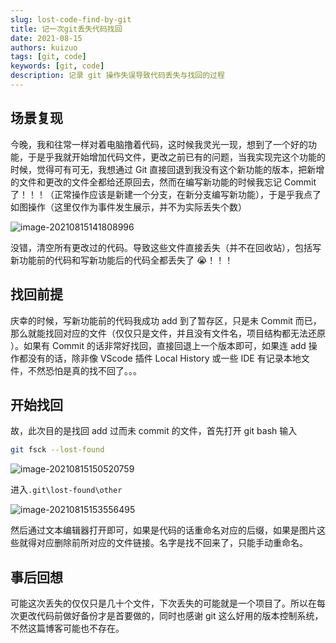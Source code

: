 ```yaml
---
slug: lost-code-find-by-git
title: 记一次git丢失代码找回
date: 2021-08-15
authors: kuizuo
tags: [git, code]
keywords: [git, code]
description: 记录 git 操作失误导致代码丢失与找回的过程
---
```


<!-- truncate -->

## 场景复现

今晚，我和往常一样对着电脑撸着代码，这时候我灵光一现，想到了一个好的功能，于是乎我就开始增加代码文件，更改之前已有的问题，当我实现完这个功能的时候，觉得可有可无，我想通过 Git 直接回退到我没有这个新功能的版本，把新增的文件和更改的文件全都给还原回去，然而在编写新功能的时候我忘记 Commit 了！！！（正常操作应该是新建一个分支，在新分支编写新功能），于是乎我点了如图操作（这里仅作为事件发生展示，并不为实际丢失个数）

![image-20210815141808996](https://img.kuizuo.me/20210815141808996.png)

没错，清空所有更改过的代码。导致这些文件直接丢失（并不在回收站），包括写新功能前的代码和写新功能后的代码全都丢失了 😭！！！

## 找回前提

庆幸的时候，写新功能前的代码我成功 add 到了暂存区，只是未 Commit 而已，那么就能找回对应的文件（仅仅只是文件，并且没有文件名，项目结构都无法还原 ）。如果有 Commit 的话非常好找回，直接回退上一个版本即可，如果连 add 操作都没有的话，除非像 VScode 插件 Local History 或一些 IDE 有记录本地文件，不然恐怕是真的找不回了。。。

## 开始找回

故，此次目的是找回 add 过而未 commit 的文件，首先打开 git bash 输入

```bash
git fsck --lost-found
```

![image-20210815150520759](https://img.kuizuo.me/20210815150520759.png)

进入`.git\lost-found\other`

![image-20210815153556495](https://img.kuizuo.me/20210815153556495.png)

然后通过文本编辑器打开即可，如果是代码的话重命名对应的后缀，如果是图片这些就得对应删除前所对应的文件链接。名字是找不回来了，只能手动重命名。

## 事后回想

可能这次丢失的仅仅只是几十个文件，下次丢失的可能就是一个项目了。所以在每次更改代码前做好备份才是首要做的，同时也感谢 git 这么好用的版本控制系统，不然这篇博客可能也不存在。
